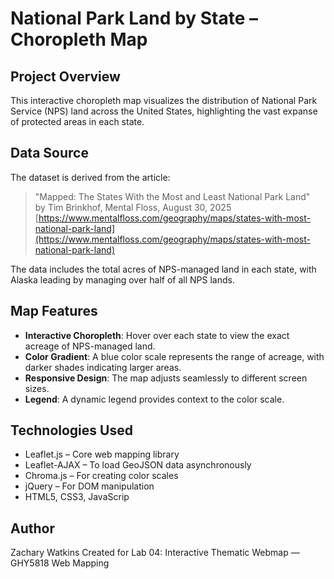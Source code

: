 # National Park Land by State – Choropleth Map

## Project Overview

This interactive choropleth map visualizes the distribution of National Park Service (NPS) land across the United States, highlighting the vast expanse of protected areas in each state. 

## Data Source

The dataset is derived from the article:

> "Mapped: The States With the Most and Least National Park Land"  
> by Tim Brinkhof, Mental Floss, August 30, 2025  
> [https://www.mentalfloss.com/geography/maps/states-with-most-national-park-land](https://www.mentalfloss.com/geography/maps/states-with-most-national-park-land)

The data includes the total acres of NPS-managed land in each state, with Alaska leading by managing over half of all NPS lands.

## Map Features

- **Interactive Choropleth**: Hover over each state to view the exact acreage of NPS-managed land.
- **Color Gradient**: A blue color scale represents the range of acreage, with darker shades indicating larger areas.
- **Responsive Design**: The map adjusts seamlessly to different screen sizes.
- **Legend**: A dynamic legend provides context to the color scale.

## Technologies Used

- Leaflet.js – Core web mapping library
- Leaflet-AJAX – To load GeoJSON data asynchronously
- Chroma.js – For creating color scales
- jQuery – For DOM manipulation
- HTML5, CSS3, JavaScrip

## Author

Zachary Watkins
Created for Lab 04: Interactive Thematic Webmap — GHY5818 Web Mapping

